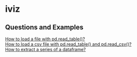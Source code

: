# iviz

## Questions and Examples 

[How to load a file with pd.read_table()?](http://localhost:8888/notebooks/Load%20file%20with%20pd.read_table.ipynb)    
[How to load a csv file with pd.read_table() and pd.read_csv()?](http://localhost:8888/notebooks/How%20to%20load%20a%20csv%20file%20with%20pd.read_table%20and%20pd.read_csv%3F.ipynb)    
[How to extract a series of a dataframe?](http://localhost:8888/notebooks/How%20to%20access%20a%20series%20of%20a%20dataframe%3F.ipynb)    
